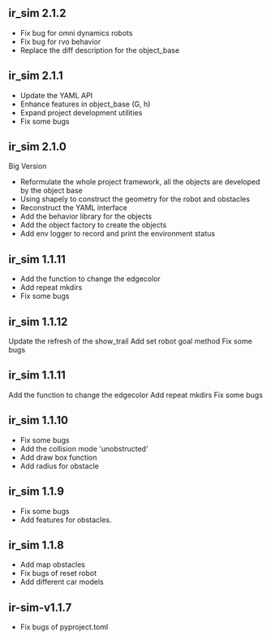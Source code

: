 ## ir_sim 2.1.2

- Fix bug for omni dynamics robots
- Fix bug for rvo behavior
- Replace the diff description for the object_base


## ir_sim 2.1.1

- Update the YAML API
- Enhance features in object_base (G, h)
- Expand project development utilities
- Fix some bugs

## ir_sim 2.1.0

Big Version

- Reformulate the whole project framework, all the objects are developed by the object base
- Using shapely to construct the geometry for the robot and obstacles
- Reconstruct the YAML interface
- Add the behavior library for the objects
- Add the object factory to create the objects
- Add env logger to record and print the environment status


## ir_sim 1.1.11

- Add the function to change the edgecolor
- Add repeat mkdirs
- Fix some bugs

## ir_sim 1.1.12

Update the refresh of the show_trail
Add set robot goal method
Fix some bugs


## ir_sim 1.1.11

Add the function to change the edgecolor
Add repeat mkdirs
Fix some bugs

## ir_sim 1.1.10

- Fix some bugs
- Add the collision mode 'unobstructed'
- Add draw box function
- Add radius for obstacle


## ir_sim 1.1.9

- Fix some bugs
- Add features for obstacles.


## ir_sim 1.1.8

- Add map obstacles
- Fix bugs of reset robot
- Add different car models

## ir-sim-v1.1.7

- Fix bugs of pyproject.toml